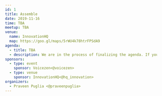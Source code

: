 ```yaml
---
id: 1
title: Assemble
date: 2019-11-16
time: TBA
meetup: TBA
venue:
  name: InnovationHQ
  map: https://goo.gl/maps/5rWU4k78htrFPSdA9
agenda:
  - title: TBA
  - description: We are in the process of finalizing the agenda. If you are interested in speaking, <a href='https://bit.ly/vue-hyd-cfp' target='_blank'>submit a proposal.</a>
sponsors:
  - type: event
    sponsor: Voicezen<@voicezen>
  - type: venue
    sponsor: InnovationHQ<@hq_innovation>
organizers:
  - Praveen Puglia <@praveenpuglia>
---
```


<EventPage />
